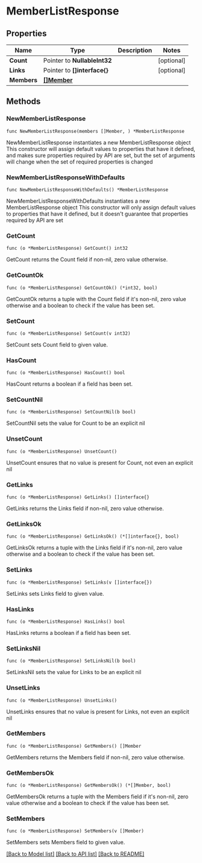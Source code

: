 # MemberListResponse

## Properties

Name | Type | Description | Notes
------------ | ------------- | ------------- | -------------
**Count** | Pointer to **NullableInt32** |  | [optional] 
**Links** | Pointer to **[]interface{}** |  | [optional] 
**Members** | [**[]Member**](Member.md) |  | 

## Methods

### NewMemberListResponse

`func NewMemberListResponse(members []Member, ) *MemberListResponse`

NewMemberListResponse instantiates a new MemberListResponse object
This constructor will assign default values to properties that have it defined,
and makes sure properties required by API are set, but the set of arguments
will change when the set of required properties is changed

### NewMemberListResponseWithDefaults

`func NewMemberListResponseWithDefaults() *MemberListResponse`

NewMemberListResponseWithDefaults instantiates a new MemberListResponse object
This constructor will only assign default values to properties that have it defined,
but it doesn't guarantee that properties required by API are set

### GetCount

`func (o *MemberListResponse) GetCount() int32`

GetCount returns the Count field if non-nil, zero value otherwise.

### GetCountOk

`func (o *MemberListResponse) GetCountOk() (*int32, bool)`

GetCountOk returns a tuple with the Count field if it's non-nil, zero value otherwise
and a boolean to check if the value has been set.

### SetCount

`func (o *MemberListResponse) SetCount(v int32)`

SetCount sets Count field to given value.

### HasCount

`func (o *MemberListResponse) HasCount() bool`

HasCount returns a boolean if a field has been set.

### SetCountNil

`func (o *MemberListResponse) SetCountNil(b bool)`

 SetCountNil sets the value for Count to be an explicit nil

### UnsetCount
`func (o *MemberListResponse) UnsetCount()`

UnsetCount ensures that no value is present for Count, not even an explicit nil
### GetLinks

`func (o *MemberListResponse) GetLinks() []interface{}`

GetLinks returns the Links field if non-nil, zero value otherwise.

### GetLinksOk

`func (o *MemberListResponse) GetLinksOk() (*[]interface{}, bool)`

GetLinksOk returns a tuple with the Links field if it's non-nil, zero value otherwise
and a boolean to check if the value has been set.

### SetLinks

`func (o *MemberListResponse) SetLinks(v []interface{})`

SetLinks sets Links field to given value.

### HasLinks

`func (o *MemberListResponse) HasLinks() bool`

HasLinks returns a boolean if a field has been set.

### SetLinksNil

`func (o *MemberListResponse) SetLinksNil(b bool)`

 SetLinksNil sets the value for Links to be an explicit nil

### UnsetLinks
`func (o *MemberListResponse) UnsetLinks()`

UnsetLinks ensures that no value is present for Links, not even an explicit nil
### GetMembers

`func (o *MemberListResponse) GetMembers() []Member`

GetMembers returns the Members field if non-nil, zero value otherwise.

### GetMembersOk

`func (o *MemberListResponse) GetMembersOk() (*[]Member, bool)`

GetMembersOk returns a tuple with the Members field if it's non-nil, zero value otherwise
and a boolean to check if the value has been set.

### SetMembers

`func (o *MemberListResponse) SetMembers(v []Member)`

SetMembers sets Members field to given value.



[[Back to Model list]](../README.md#documentation-for-models) [[Back to API list]](../README.md#documentation-for-api-endpoints) [[Back to README]](../README.md)


